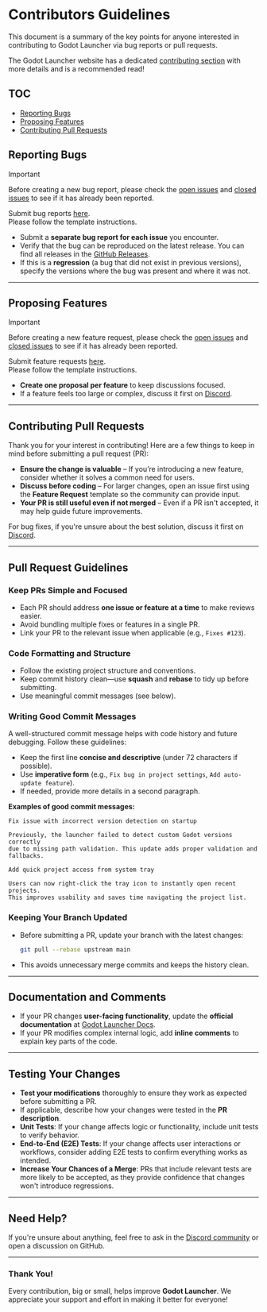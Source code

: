 # Contributors Guidelines

This document is a summary of the key points for anyone interested in contributing to Godot Launcher via bug reports or pull requests.

The Godot Launcher website has a dedicated [contributing section](https://godotlauncher.org/contributing) with more details and is a recommended read!

## TOC

- [Reporting Bugs](#reporting-bugs)
- [Proposing Features](#proposing-features)
- [Contributing Pull Requests](#contributing-pull-requests)

## Reporting Bugs

> [!IMPORTANT]  
> Before creating a new bug report, please check the [open issues](https://github.com/godotlauncher/launcher/issues) and [closed issues](https://github.com/godotlauncher/launcher/issues?q=is%3Aissue%20state%3Aclosed) to see if it has already been reported.

Submit bug reports [here](https://github.com/godotlauncher/launcher/issues/new?template=bug_report.md).  
Please follow the template instructions.

- Submit a **separate bug report for each issue** you encounter.  
- Verify that the bug can be reproduced on the latest release. You can find all releases in the [GitHub Releases](https://github.com/godotlauncher/launcher/releases).  
- If this is a **regression** (a bug that did not exist in previous versions), specify the versions where the bug was present and where it was not.

---

## Proposing Features

> [!IMPORTANT]  
> Before creating a new feature request, please check the [open issues](https://github.com/godotlauncher/launcher/issues) and [closed issues](https://github.com/godotlauncher/launcher/issues?q=is%3Aissue%20state%3Aclosed) to see if it has already been reported.

Submit feature requests [here](https://github.com/godotlauncher/launcher/issues/new?template=feature_request.md).  
Please follow the template instructions.

- **Create one proposal per feature** to keep discussions focused.  
- If a feature feels too large or complex, discuss it first on [Discord](http://discord.gg/Ju9jkFJGvz).  

---

## Contributing Pull Requests

Thank you for your interest in contributing! Here are a few things to keep in mind before submitting a pull request (PR):

- **Ensure the change is valuable** – If you’re introducing a new feature, consider whether it solves a common need for users.  
- **Discuss before coding** – For larger changes, open an issue first using the **Feature Request** template so the community can provide input.  
- **Your PR is still useful even if not merged** – Even if a PR isn't accepted, it may help guide future improvements.

For bug fixes, if you're unsure about the best solution, discuss it first on [Discord](https://discord.gg/Ju9jkFJGvz).

---

## Pull Request Guidelines

### Keep PRs Simple and Focused

- Each PR should address **one issue or feature at a time** to make reviews easier.  
- Avoid bundling multiple fixes or features in a single PR.  
- Link your PR to the relevant issue when applicable (e.g., `Fixes #123`).  

### Code Formatting and Structure

- Follow the existing project structure and conventions.  
- Keep commit history clean—use **squash** and **rebase** to tidy up before submitting.  
- Use meaningful commit messages (see below).  

### Writing Good Commit Messages

A well-structured commit message helps with code history and future debugging. Follow these guidelines:

- Keep the first line **concise and descriptive** (under 72 characters if possible).  
- Use **imperative form** (e.g., `Fix bug in project settings`, `Add auto-update feature`).  
- If needed, provide more details in a second paragraph.  

**Examples of good commit messages:**
```
Fix issue with incorrect version detection on startup

Previously, the launcher failed to detect custom Godot versions correctly
due to missing path validation. This update adds proper validation and 
fallbacks.
```

```
Add quick project access from system tray

Users can now right-click the tray icon to instantly open recent projects.
This improves usability and saves time navigating the project list.
```

### Keeping Your Branch Updated

- Before submitting a PR, update your branch with the latest changes:
  ```bash
  git pull --rebase upstream main
  ```
- This avoids unnecessary merge commits and keeps the history clean.  

---

## Documentation and Comments

- If your PR changes **user-facing functionality**, update the **official documentation** at [Godot Launcher Docs](https://github.com/godotlauncher/launcher-docs).  
- If your PR modifies complex internal logic, add **inline comments** to explain key parts of the code.  

---

## Testing Your Changes

- **Test your modifications** thoroughly to ensure they work as expected before submitting a PR.  
- If applicable, describe how your changes were tested in the **PR description**.  
- **Unit Tests**: If your change affects logic or functionality, include unit tests to verify behavior.  
- **End-to-End (E2E) Tests**: If your change affects user interactions or workflows, consider adding E2E tests to confirm everything works as intended.  
- **Increase Your Chances of a Merge**: PRs that include relevant tests are more likely to be accepted, as they provide confidence that changes won't introduce regressions.  

---

## Need Help?

If you're unsure about anything, feel free to ask in the [Discord community](https://discord.gg/Ju9jkFJGvz) or open a discussion on GitHub.

---

### Thank You!

Every contribution, big or small, helps improve **Godot Launcher**. We appreciate your support and effort in making it better for everyone!
